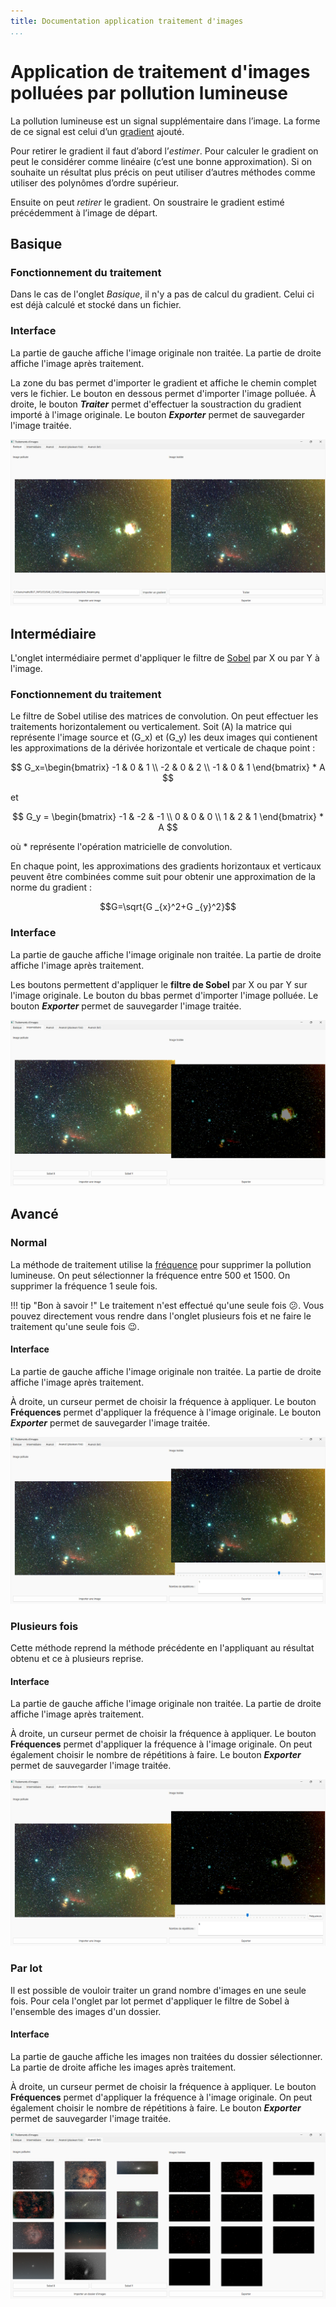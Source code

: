 ```yaml
---
title: Documentation application traitement d'images
...
```


# Application de traitement d'images polluées par pollution lumineuse

La pollution lumineuse est un signal supplémentaire dans l’image. La forme de ce signal est celui d’un [gradient](./definitions.md#gradient) ajouté.

Pour retirer le gradient il faut d’abord l’_estimer_. Pour calculer le gradient on peut le considérer comme linéaire (c’est une bonne approximation). Si on souhaite un résultat plus précis on peut utiliser d’autres méthodes comme utiliser des polynômes d’ordre supérieur.

Ensuite on peut _retirer_ le gradient. On soustraire le gradient estimé précédemment à l’image de départ.

## Basique

### Fonctionnement du traitement

Dans le cas de l'onglet _Basique_, il n'y a pas de calcul du gradient. Celui ci est déjà calculé et stocké dans un fichier.

### Interface

La partie de gauche affiche l'image originale non traitée. La partie de droite affiche l'image après traitement.

La zone du bas permet d'importer le gradient et affiche le chemin complet vers le fichier.
Le bouton en dessous permet d'importer l'image polluée.
À droite, le bouton _**Traiter**_ permet d'effectuer la soustraction du gradient importé à l'image originale.
Le bouton _**Exporter**_ permet de sauvegarder l'image traitée.

![Interface basique de l'application](./images/img_1.png "Interface basique")

## Intermédiaire

L'onglet intermédiaire permet d'appliquer le filtre de [Sobel](./definitions.md#sobel) par X ou par Y à l'image.

### Fonctionnement du traitement

Le filtre de Sobel utilise des matrices de convolution. On peut effectuer les traitements horizontalement ou verticalement.
Soit \(A\) la matrice qui représente l'image source et \(G_x\) et \(G_y\) les deux images qui contienent les approximations de la dérivée horizontale et verticale de chaque point :

$$
G_x=\begin{bmatrix}
-1 & 0 & 1 \\
-2 & 0 & 2 \\
-1 & 0 & 1
\end{bmatrix}  * A
$$

et

$$
G_y = \begin{bmatrix}
-1 & -2 & -1 \\
0 & 0 & 0 \\
1 & 2 & 1
\end{bmatrix} * A
$$

où \* représente l'opération matricielle de convolution.

En chaque point, les approximations des gradients horizontaux et verticaux peuvent être combinées comme suit pour obtenir une approximation de la norme du gradient :

$$G=\sqrt{G _{x}^2+G _{y}^2}$$

### Interface

La partie de gauche affiche l'image originale non traitée. La partie de droite affiche l'image après traitement.

Les boutons permettent d'appliquer le **filtre de Sobel** par X ou par Y sur l'image originale.
Le bouton du bbas permet d'importer l'image polluée.
Le bouton _**Exporter**_ permet de sauvegarder l'image traitée.

![Interface intermédiaire de l'application](./images/img_2.png "Interface intermédiaire")

## Avancé

### Normal

La méthode de traitement utilise la [fréquence](./definitions.md#fréquence) pour supprimer la pollution lumineuse.
On peut sélectionner la fréquence entre 500 et 1500.
On supprimer la fréquence 1 seule fois.

!!! tip "Bon à savoir !"
    Le traitement n'est effectué qu'une seule fois :confused:. Vous pouvez directement vous rendre dans l'onglet plusieurs fois et ne faire le traitement qu'une seule fois :wink:.

#### Interface

La partie de gauche affiche l'image originale non traitée. La partie de droite affiche l'image après traitement.

À droite, un curseur permet de choisir la fréquence à appliquer. Le bouton **Fréquences** permet d'appliquer la fréquence à l'image originale.
Le bouton _**Exporter**_ permet de sauvegarder l'image traitée.

![Interface avancé de l'application](./images/img_3.png "Interface avancé")

### Plusieurs fois

Cette méthode reprend la méthode précédente en l'appliquant au résultat obtenu et ce à plusieurs reprise.

#### Interface

La partie de gauche affiche l'image originale non traitée. La partie de droite affiche l'image après traitement.

À droite, un curseur permet de choisir la fréquence à appliquer. Le bouton **Fréquences** permet d'appliquer la fréquence à l'image originale.
On peut également choisir le nombre de répétitions à faire.
Le bouton _**Exporter**_ permet de sauvegarder l'image traitée.

![Interface avancé plusieurs fois de l'application](./images/img_4.png "Interface avancé plusieurs fois")

### Par lot

Il est possible de vouloir traiter un grand nombre d'images en une seule fois. Pour cela l'onglet par lot permet d'appliquer le filtre de Sobel à l'ensemble des images d'un dossier.

#### Interface

La partie de gauche affiche les images non traitées du dossier sélectionner. La partie de droite affiche les images après traitement.

À droite, un curseur permet de choisir la fréquence à appliquer. Le bouton **Fréquences** permet d'appliquer la fréquence à l'image originale.
On peut également choisir le nombre de répétitions à faire.
Le bouton _**Exporter**_ permet de sauvegarder l'image traitée.

![Interface avancé par lot de l'application](./images/img_5.png "Interface avancé par lot")
